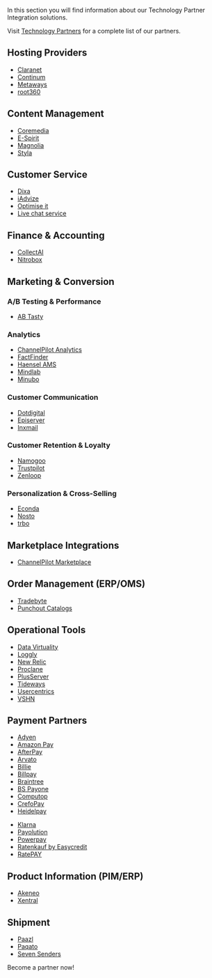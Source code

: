 In this section you will find information about our Technology Partner Integration solutions.

 Visit [Technology Partners](https://spryker.com/en/technology-partners/) for a complete list of our partners.

##  Hosting Providers

* [Claranet](https://documentation.spryker.com/docs/en/claranet)
* [Continum](https://documentation.spryker.com/docs/en/continum)
* [Metaways](https://documentation.spryker.com/docs/en/metaways)
* [root360](https://documentation.spryker.com/docs/en/root360)


## Content Management

<!--* [Censhare](https://documentation.spryker.com/docs/en/censhare)-->
* [Coremedia](https://documentation.spryker.com/docs/en/coremedia)
* [E-Spirit](https://documentation.spryker.com/docs/en/e-spirit)
* [Magnolia](https://documentation.spryker.com/docs/en/magnolia-cms)
* [Styla](https://documentation.spryker.com/docs/en/styla)

## Customer Service

* [Dixa](https://documentation.spryker.com/docs/en/dixa)
* [iAdvize](https://documentation.spryker.com/docs/en/iadvize)
* [Optimise it](https://documentation.spryker.com/docs/en/optimise-it)
* [Live chat service](https://documentation.spryker.com/docs/en/live-chat-service)

## Finance & Accounting

* [CollectAI](https://documentation.spryker.com/docs/en/collect-ai)
* [Nitrobox](https://documentation.spryker.com/docs/en/nitrobox)

## Marketing & Conversion
### A/B Testing & Performance

* [AB Tasty](https://documentation.spryker.com/docs/en/ab-tasty)
<!--* [Baqend](https://documentation.spryker.com/docs/en/baqend)-->

### Analytics

* [ChannelPilot Analytics](https://documentation.spryker.com/docs/en/channelpilot-analytics)
* [FactFinder](https://documentation.spryker.com/docs/en/factfinder)
* [Haensel AMS](https://documentation.spryker.com/docs/en/haensel-ams)
* [Mindlab](https://documentation.spryker.com/docs/en/mindlab)
* [Minubo](https://documentation.spryker.com/docs/en/minubo)

### Customer Communication

* [Dotdigital](https://documentation.spryker.com/docs/en/dotdigital)
* [Episerver](https://documentation.spryker.com/docs/en/episerver)
* [Inxmail](https://documentation.spryker.com/docs/en/inxmail)

### Customer Retention & Loyalty

* [Namogoo](https://documentation.spryker.com/docs/en/namogoo ) 
* [Trustpilot](https://documentation.spryker.com/docs/en/trustpilot)
* [Zenloop](https://documentation.spryker.com/docs/en/zenloop)

### Personalization & Cross-Selling

<!--* [8Select](https://documentation.spryker.com/docs/en/8select)-->
<!--* [Contentserv](https://documentation.spryker.com/docs/en/)-->
* [Econda](https://documentation.spryker.com/docs/en/econda)
* [Nosto](https://documentation.spryker.com/docs/en/nosto)
* [trbo](https://documentation.spryker.com/docs/en/trbo)

## Marketplace Integrations

* [ChannelPilot Marketplace](https://documentation.spryker.com/docs/en/channelpilot)

## Order Management (ERP/OMS)

* [Tradebyte](https://documentation.spryker.com/docs/en/tradebyte)
* [Punchout Catalogs](https://documentation.spryker.com/docs/en/punchout-catalogs)

## Operational Tools

<!--* [Common Solutions](https://documentation.spryker.com/docs/en/common-solutions)-->
* [Data Virtuality](https://documentation.spryker.com/docs/en/datavirtuality)
* [Loggly](https://documentation.spryker.com/docs/en/loggly-queue)
* [New Relic](https://documentation.spryker.com/docs/en/new-relic)
* [Proclane](https://documentation.spryker.com/docs/en/proclane)
* [PlusServer](https://documentation.spryker.com/docs/en/plusserver)
* [Tideways](https://documentation.spryker.com/docs/en/tideways)
* [Usercentrics](https://documentation.spryker.com/docs/en/usercentrics)
* [VSHN](https://documentation.spryker.com/docs/en/vshn)
<!--* [Mindcurv](https://documentation.spryker.com/docs/en/mindcurv)-->
<!--* [Shopmacher](https://documentation.spryker.com/docs/en/shopmacher)-->


## Payment Partners

* [Adyen](https://documentation.spryker.com/docs/en/adyen)
* [Amazon Pay](https://documentation.spryker.com/docs/en/amazon-pay)
* [AfterPay](https://documentation.spryker.com/docs/en/afterpay)
* [Arvato](https://documentation.spryker.com/docs/en/arvato)
* [Billie](https://documentation.spryker.com/docs/en/billie)
* [Billpay](https://documentation.spryker.com/docs/en/billpay) 
* [Braintree](https://documentation.spryker.com/docs/en/braintree)
* [BS Payone](https://documentation.spryker.com/docs/en/payone-v1-1)
* [Computop](https://documentation.spryker.com/docs/en/computop)
* [CrefoPay](https://documentation.spryker.com/docs/en/crefopay-configuration)
* [Heidelpay](https://documentation.spryker.com/docs/en/heidelpay)
<!--* [Informa Solutions](https://documentation.spryker.com/docs/en/informa-solutions)-->
* [Klarna](https://documentation.spryker.com/docs/en/klarna)
* [Payolution](https://documentation.spryker.com/docs/en/payolution)
* [Powerpay](https://documentation.spryker.com/docs/en/powerpay)
* [Ratenkauf by Easycredit](https://documentation.spryker.com/docs/en/ratenkauf-by-easycredit)
* [RatePAY](https://documentation.spryker.com/docs/en/ratepay)

 ## Product Information (PIM/ERP)

* [Akeneo](https://documentation.spryker.com/docs/en/akeneo)
* [Xentral](https://documentation.spryker.com/docs/en/xentral)
<!--* [Censhare](https://documentation.spryker.com/docs/en/)-->
<!--* [Contentserv](https://documentation.spryker.com/docs/en/contentserv)-->
<!--* [Tradebyte](https://documentation.spryker.com/docs/en/tradebyte)-->

 ## Shipment

* [Paazl](https://documentation.spryker.com/docs/en/paazl) 
* [Paqato](https://documentation.spryker.com/docs/en/paqato)
* [Seven Senders](https://documentation.spryker.com/docs/en/sevensenders)

Become a partner now!